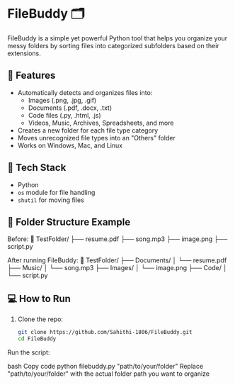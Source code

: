 # FileBuddy 🗂️

FileBuddy is a simple yet powerful Python tool that helps you organize your messy folders by sorting files into categorized subfolders based on their extensions.

## 🚀 Features
- Automatically detects and organizes files into:
  - Images (.png, .jpg, .gif)
  - Documents (.pdf, .docx, .txt)
  - Code files (.py, .html, .js)
  - Videos, Music, Archives, Spreadsheets, and more
- Creates a new folder for each file type category
- Moves unrecognized file types into an "Others" folder
- Works on Windows, Mac, and Linux

## 🔧 Tech Stack
- Python
- `os` module for file handling
- `shutil` for moving files

## 📂 Folder Structure Example
Before:
📁 TestFolder/
├── resume.pdf
├── song.mp3
├── image.png
├── script.py

After running FileBuddy:
📁 TestFolder/
├── Documents/
│ └── resume.pdf
├── Music/
│ └── song.mp3
├── Images/
│ └── image.png
├── Code/
│ └── script.py



## 💻 How to Run
1. Clone the repo:
   ```bash
   git clone https://github.com/Sahithi-1806/FileBuddy.git
   cd FileBuddy
Run the script:

bash
Copy code
python filebuddy.py "path/to/your/folder"
Replace "path/to/your/folder" with the actual folder path you want to organize
